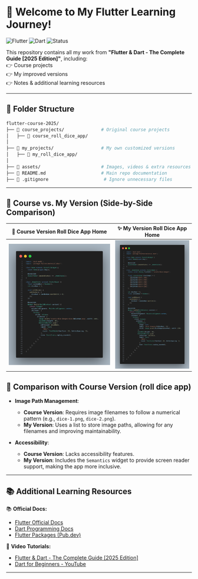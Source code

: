# 🎯 Welcome to My Flutter Learning Journey!

![Flutter](https://img.shields.io/badge/Flutter-3.29.1-blue?logo=flutter)
![Dart](https://img.shields.io/badge/Dart-3.7.0-blue?logo=dart)
![Status](https://img.shields.io/badge/Status-Active-success)

This repository contains all my work from **"Flutter & Dart - The Complete Guide [2025 Edition]"**, including:  
👉 Course projects  
👉 My improved versions  
👉 Notes & additional learning resources  

---

## 📂 **Folder Structure**  

```bash
flutter-course-2025/
├── 💁️ course_projects/              # Original course projects
│   ├── 📂 course_roll_dice_app/         
│
├── 💁️ my_projects/                  # My own customized versions  
│   ├── 📂 my_roll_dice_app/          
│
├── 💁️ assets/                       # Images, videos & extra resources  
├── 📄 README.md                     # Main repo documentation  
├── 📄 .gitignore                     # Ignore unnecessary files  
```

---

## 🎥 **Course vs. My Version (Side-by-Side Comparison)**  

| 📌 Course Version Roll Dice App Home | ✨ My Version Roll Dice App Home | 
|------------------|--------------|
| ![Course Video](assets/course_roll_dice_app_home.png) | ![My Version Video](assets/my_roll_dice_app_home.png) |

## 📌 Comparison with Course Version (roll dice app)

- **Image Path Management**:
  - **Course Version**: Requires image filenames to follow a numerical pattern (e.g., `dice-1.png`, `dice-2.png`).
  - **My Version**: Uses a list to store image paths, allowing for any filenames and improving maintainability.

- **Accessibility**:
  - **Course Version**: Lacks accessibility features.
  - **My Version**: Includes the `Semantics` widget to provide screen reader support, making the app more inclusive.

---

## 📚 **Additional Learning Resources**  

📚 **Official Docs:**  
- [Flutter Official Docs](https://flutter.dev/docs)  
- [Dart Programming Docs](https://dart.dev/)  
- [Flutter Packages (Pub.dev)](https://pub.dev/)  

🎥 **Video Tutorials:**  
- [Flutter & Dart - The Complete Guide [2025 Edition]](https://www.udemy.com/course/learn-flutter-dart-to-build-ios-android-apps)  
- [Dart for Beginners - YouTube](https://www.youtube.com/watch?v=Fqcsow_7go4)  

---